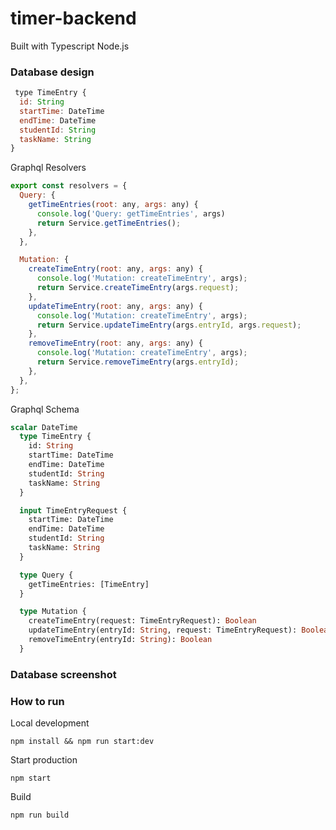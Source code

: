 # timer-backend
Built with Typescript Node.js

### Database design

```javascript
 type TimeEntry {
  id: String
  startTime: DateTime
  endTime: DateTime
  studentId: String
  taskName: String
}
```

Graphql Resolvers

```javascript
export const resolvers = {
  Query: {
    getTimeEntries(root: any, args: any) {
      console.log('Query: getTimeEntries', args)
      return Service.getTimeEntries();
    },
  },

  Mutation: {
    createTimeEntry(root: any, args: any) {
      console.log('Mutation: createTimeEntry', args);
      return Service.createTimeEntry(args.request);
    },
    updateTimeEntry(root: any, args: any) {
      console.log('Mutation: createTimeEntry', args);
      return Service.updateTimeEntry(args.entryId, args.request);
    },
    removeTimeEntry(root: any, args: any) {
      console.log('Mutation: createTimeEntry', args);
      return Service.removeTimeEntry(args.entryId);
    },
  },
};
```

Graphql Schema
```graphql
scalar DateTime
  type TimeEntry {
    id: String
    startTime: DateTime
    endTime: DateTime
    studentId: String
    taskName: String
  }

  input TimeEntryRequest {
    startTime: DateTime
    endTime: DateTime
    studentId: String
    taskName: String
  }

  type Query {
    getTimeEntries: [TimeEntry]
  }

  type Mutation {
    createTimeEntry(request: TimeEntryRequest): Boolean
    updateTimeEntry(entryId: String, request: TimeEntryRequest): Boolean
    removeTimeEntry(entryId: String): Boolean
  }
```

### Database screenshot


### How to run

Local development
```
npm install && npm run start:dev
```

Start production
```
npm start
```

Build
```
npm run build
```
